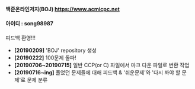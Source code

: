 #### 백준온라인저지(BOJ) https://www.acmicpc.net 

#### 아이디 : song98987

피드백 환영!!!



* **[20190209]** 'BOJ' repository 생성
* **[20190222]** 100문제 돌파!
* **[20190706~20190715]** 일반 CCP(or C) 파일에서 마크 다운 파일로 변환 작업
* **[20190716~ing]** 풀었던 문제들에 대해 피드백 & '쉬운문제'와 '다시 봐야 할 문제'로 문제 분류

